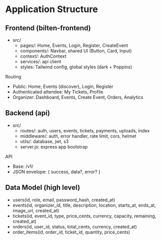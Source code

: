 # Application Structure

## Frontend (bilten-frontend)
- src/
  - pages/: Home, Events, Login, Register, CreateEvent
  - components/: Navbar, shared UI (Button, Card, Input)
  - context/: AuthContext
  - services/: api client
  - styles: Tailwind config, global styles (dark + Poppins)

Routing
- Public: Home, Events (discover), Login, Register
- Authenticated attendee: My Tickets, Profile
- Organizer: Dashboard, Events, Create Event, Orders, Analytics

## Backend (api)
- src/
  - routes/: auth, users, events, tickets, payments, uploads, index
  - middleware/: auth, error handler, rate limit, cors, helmet
  - utils/: database, jwt, s3
  - server.js: express app bootstrap

API
- Base: /v1/
- JSON envelope: { success, data?, error? }

## Data Model (high level)
- users(id, role, email, password_hash, created_at)
- events(id, organizer_id, title, description, location, starts_at, ends_at, image_url, created_at)
- tickets(id, event_id, type, price_cents, currency, capacity, remaining, created_at)
- orders(id, user_id, status, total_cents, currency, created_at)
- order_items(id, order_id, ticket_id, quantity, price_cents)
